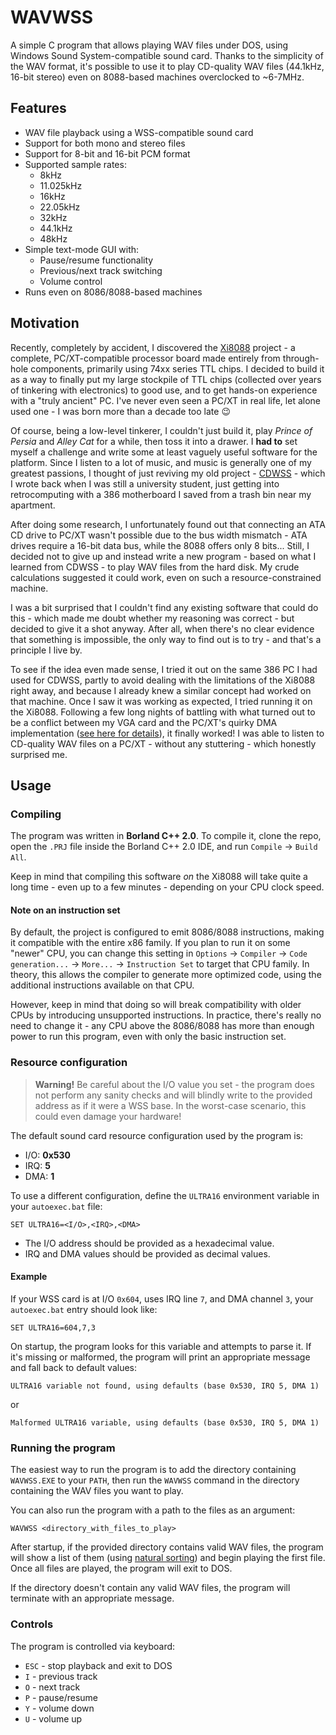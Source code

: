 # WAVWSS

A simple C program that allows playing WAV files under DOS, using Windows Sound System-compatible sound card. Thanks to the simplicity of the WAV 
format, it's possible to use it to play CD-quality WAV files (44.1kHz, 16-bit stereo) even on 8088-based machines overclocked to ~6-7MHz.

## Features

* WAV file playback using a WSS-compatible sound card
* Support for both mono and stereo files
* Support for 8-bit and 16-bit PCM format
* Supported sample rates:
  - 8kHz
  - 11.025kHz
  - 16kHz
  - 22.05kHz
  - 32kHz
  - 44.1kHz
  - 48kHz
* Simple text-mode GUI with:
  - Pause/resume functionality
  - Previous/next track switching
  - Volume control
* Runs even on 8086/8088-based machines

## Motivation

Recently, completely by accident, I discovered the [Xi8088](https://github.com/skiselev/xi_8088) project - a complete, PC/XT-compatible processor board made 
entirely from through-hole components, primarily using 74xx series TTL chips. I decided to build it as a way to finally put my large stockpile of TTL chips 
(collected over years of tinkering with electronics) to good use, and to get hands-on experience with a "truly ancient" PC. I've never even seen a PC/XT in real 
life, let alone used one - I was born more than a decade too late :wink:

Of course, being a low-level tinkerer, I couldn't just build it, play _Prince of Persia_ and _Alley Cat_ for a while, then toss it into a drawer. I **had to**
set myself a challenge and write some at least vaguely useful software for the platform. Since I listen to a lot of music, and music is generally one of my 
greatest passions, I thought of just reviving my old project - [CDWSS](https://github.com/Lefucjusz/CDWSS) - which I wrote back when I was still a university student, 
just getting into retrocomputing with a 386 motherboard I saved from a trash bin near my apartment. 

After doing some research, I unfortunately found out that connecting an ATA CD drive to PC/XT wasn't possible due to the bus width mismatch - ATA drives require 
a 16-bit data bus, while the 8088 offers only 8 bits... Still, I decided not to give up and instead write a new program - based on what I learned from CDWSS - to
play WAV files from the hard disk. My crude calculations suggested it could work, even on such a resource-constrained machine.

I was a bit surprised that I couldn't find any existing software that could do this - which made me doubt whether my reasoning was correct - but decided to give it 
a shot anyway. After all, when there's no clear evidence that something is impossible, the only way to find out is to try - and that's a principle I live by.

To see if the idea even made sense, I tried it out on the same 386 PC I had used for CDWSS, partly to avoid dealing with the limitations of the Xi8088 right away, 
and because I already knew a similar concept had worked on that machine. Once I saw it was working as expected, I tried running it on the Xi8088. Following a few long 
nights of battling with what turned out to be a conflict between my VGA card and the PC/XT's quirky DMA implementation 
([see here for details](https://www.vogons.org/viewtopic.php?p=1367152#p1367152)), it finally worked! I was able to listen to CD-quality WAV files on a PC/XT - without 
any stuttering - which honestly surprised me.

## Usage

### Compiling

The program was written in **Borland C++ 2.0**. To compile it, clone the repo, open the `.PRJ` file inside the Borland C++ 2.0 IDE, and run `Compile` -> `Build All`.

Keep in mind that compiling this software _on_ the Xi8088 will take quite a long time - even up to a few minutes - depending on your CPU clock speed.

#### Note on an instruction set

By default, the project is configured to emit 8086/8088 instructions, making it compatible with the entire x86 family. If you plan to run it on some "newer" CPU, 
you can change this setting in `Options` -> `Compiler` -> `Code generation...` -> `More...` -> `Instruction Set` to target that CPU family. In theory, this allows 
the compiler to generate more optimized code, using the additional instructions available on that CPU.

However, keep in mind that doing so will break compatibility with older CPUs by introducing unsupported instructions. In practice, there's really no need to change 
it - any CPU above the 8086/8088 has more than enough power to run this program, even with only the basic instruction set.

### Resource configuration

> **Warning!** Be careful about the I/O value you set - the program does not perform any sanity checks and will blindly write to the provided
address as if it were a WSS base. In the worst-case scenario, this could even damage your hardware!

The default sound card resource configuration used by the program is:
* I/O: **0x530**
* IRQ: **5**
* DMA: **1**

To use a different configuration, define the `ULTRA16` environment variable in your `autoexec.bat` file:

```
SET ULTRA16=<I/O>,<IRQ>,<DMA>
```
* The I/O address should be provided as a hexadecimal value.
* IRQ and DMA values should be provided as decimal values.

#### Example
If your WSS card is at I/O `0x604`, uses IRQ line `7`, and DMA channel `3`, your `autoexec.bat` entry should look like:
```
SET ULTRA16=604,7,3
```
On startup, the program looks for this variable and attempts to parse it. If it's missing or malformed, the program will print an appropriate message and fall
back to default values:
```
ULTRA16 variable not found, using defaults (base 0x530, IRQ 5, DMA 1)
```
or
```
Malformed ULTRA16 variable, using defaults (base 0x530, IRQ 5, DMA 1)
```

### Running the program

The easiest way to run the program is to add the directory containing `WAVWSS.EXE` to your `PATH`, then run the `WAVWSS` command in the 
directory containing the WAV files you want to play. 

You can also run the program with a path to the files as an argument:
```
WAVWSS <directory_with_files_to_play>
```

After startup, if the provided directory contains valid WAV files, the program will show a list of them (using [natural sorting](https://github.com/sourcefrog/natsort))
and begin playing the first file. Once all files are played, the program will exit to DOS.

If the directory doesn't contain any valid WAV files, the program will terminate with an appropriate message.

### Controls

The program is controlled via keyboard:
* `ESC` - stop playback and exit to DOS
* `I` - previous track
* `O` - next track
* `P` - pause/resume
* `Y` - volume down
* `U` - volume up

